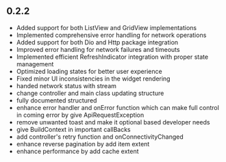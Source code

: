 ## 0.2.2

* Added support for both ListView and GridView implementations
* Implemented comprehensive error handling for network operations
* Added support for both Dio and Http package integration
* Improved error handling for network failures and timeouts
* Implemented efficient RefreshIndicator integration with proper state management
* Optimized loading states for better user experience
* Fixed minor UI inconsistencies in the widget rendering
* handed network status with stream
* change controller and main class updating structure
* fully documented structured
* enhance error handler and onError function which can make full control in coming error by give ApiRequestException
* remove unwanted toast and make it optional based developer needs
* give BuildContext in important callBacks
* add controller's retry function and onConnectivityChanged
* enhance reverse pagination by add item extent
* enhance performance by add cache extent